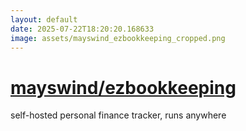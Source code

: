 ```yaml
---
layout: default
date: 2025-07-22T18:20:20.168633
image: assets/mayswind_ezbookkeeping_cropped.png
---
```


# [mayswind/ezbookkeeping](https://github.com/mayswind/ezbookkeeping)

self-hosted personal finance tracker, runs anywhere

